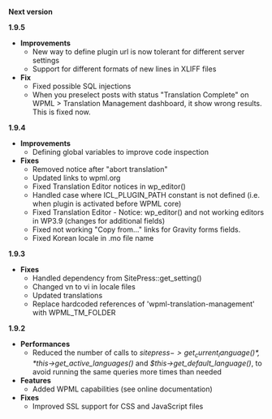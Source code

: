 **Next version**

**1.9.5**
* **Improvements**
    * New way to define plugin url is now tolerant for different server settings
	* Support for different formats of new lines in XLIFF files
* **Fix**
    * Fixed possible SQL injections
    * When you preselect posts with status "Translation Complete" on WPML > Translation Management dashboard, it show wrong results. This is fixed now. 

**1.9.4**

* **Improvements**
	* Defining global variables to improve code inspection
* **Fixes**
	* Removed notice after "abort translation"
	* Updated links to wpml.org
	* Fixed Translation Editor notices in wp_editor()
	* Handled case where ICL_PLUGIN_PATH constant is not defined (i.e. when plugin is activated before WPML core)
	* Fixed Translation Editor - Notice: wp_editor() and not working editors in WP3.9 (changes for additional fields)
	* Fixed not working "Copy from..." links for Gravity forms fields.
	* Fixed Korean locale in .mo file name

**1.9.3**

* **Fixes**
	* Handled dependency from SitePress::get_setting()
	* Changed vn to vi in locale files
	* Updated translations
	* Replace hardcoded references of 'wpml-translation-management' with WPML_TM_FOLDER

**1.9.2**

* **Performances**
	* Reduced the number of calls to *$sitepress->get_current_language()*, *$this->get_active_languages()* and *$this->get_default_language()*, to avoid running the same queries more times than needed
* **Features**
	* Added WPML capabilities (see online documentation)
* **Fixes**
	* Improved SSL support for CSS and JavaScript files
